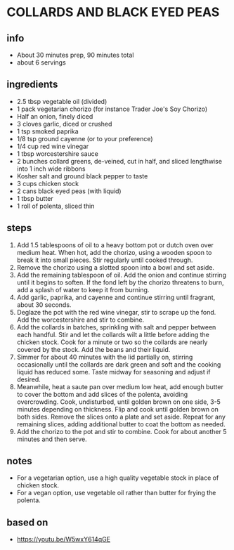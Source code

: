 # COLLARDS AND BLACK EYED PEAS
## info
* About 30 minutes prep, 90 minutes total
* about 6 servings  

## ingredients
* 2.5 tbsp vegetable oil (divided)
* 1 pack vegetarian chorizo (for instance Trader Joe's Soy Chorizo)
* Half an onion, finely diced
* 3 cloves garlic, diced or crushed
* 1 tsp smoked paprika
* 1/8 tsp ground cayenne (or to your preference)
* 1/4 cup red wine vinegar
* 1 tbsp worcestershire sauce
* 2 bunches collard greens, de-veined, cut in half, and sliced lengthwise into
  1 inch wide ribbons
* Kosher salt and ground black pepper to taste
* 3 cups chicken stock
* 2 cans black eyed peas (with liquid)
* 1 tbsp butter
* 1 roll of polenta, sliced thin

## steps  
1. Add 1.5 tablespoons of oil to a heavy bottom pot or dutch oven over medium
   heat. When hot, add the chorizo, using a wooden spoon to break it into small
   pieces. Stir regularly until cooked through.
1. Remove the chorizo using a slotted spoon into a bowl and set aside.
1. Add the remaining tablespoon of oil. Add the onion and continue stirring
   until it begins to soften. If the fond left by the chorizo threatens to
   burn, add a splash of water to keep it from burning.
1. Add garlic, paprika, and cayenne and continue stirring until fragrant, about
   30 seconds.
1. Deglaze the pot with the red wine vinegar, stir to scrape up the fond. Add
   the worcestershire and stir to combine.
1. Add the collards in batches, sprinkling with salt and pepper between each
   handful. Stir and let the collards wilt a little before adding the chicken
   stock. Cook for a minute or two so the collards are nearly covered by the
   stock. Add the beans and their liquid.
1. Simmer for about 40 minutes with the lid partially on, stirring occasionally
   until the collards are dark green and soft and the cooking liquid has
   reduced some. Taste midway for seasoning and adjust if desired.
1. Meanwhile, heat a saute pan over medium low heat, add enough butter to cover
   the bottom and add slices of the polenta, avoiding overcrowding. Cook,
   undisturbed, until golden brown on one side, 3-5 minutes depending on
   thickness. Flip and cook until golden brown on both sides. Remove the
   slices onto a plate and set aside. Repeat for any remaining slices, adding
   additional butter to coat the bottom as needed.
1. Add the chorizo to the pot and stir to combine. Cook for about another 5
   minutes and then serve.

## notes  
* For a vegetarian option, use a high quality vegetable stock in place of
  chicken stock.
* For a vegan option, use vegetable oil rather than butter for frying the
  polenta.

## based on
* https://youtu.be/W5wxY614qGE
